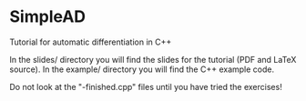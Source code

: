 # SimpleAD
Tutorial for automatic differentiation in C++

In the slides/ directory you will find the slides for the tutorial (PDF and LaTeX source).
In the example/ directory you will find the C++ example code.

Do not look at the "-finished.cpp" files until you have tried the exercises!
